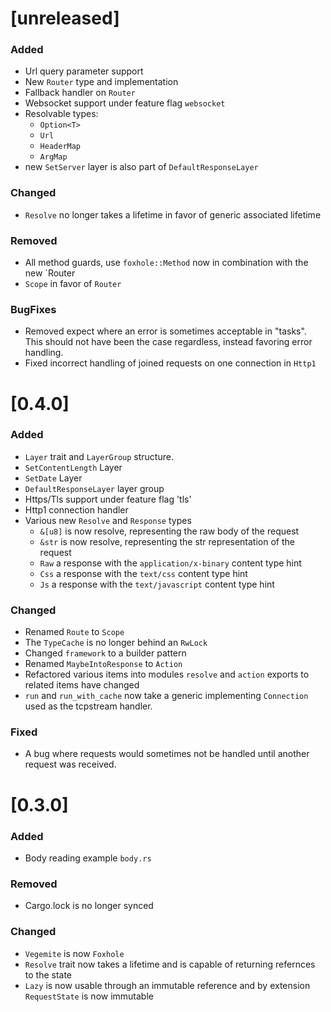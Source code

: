 # [unreleased]

### Added

- Url query parameter support
- New `Router` type and implementation
- Fallback handler on `Router`
- Websocket support under feature flag `websocket`
- Resolvable types:
  - `Option<T>`
  - `Url`
  - `HeaderMap`
  - `ArgMap`
- new `SetServer` layer is also part of `DefaultResponseLayer`

### Changed

- `Resolve` no longer takes a lifetime in favor of generic associated lifetime

### Removed

- All method guards, use `foxhole::Method` now in combination with the new `Router
- `Scope` in favor of `Router`

### BugFixes

- Removed expect where an error is sometimes acceptable in "tasks". This should not have been the case regardless, instead favoring error handling.
- Fixed incorrect handling of joined requests on one connection in `Http1`

# [0.4.0]

### Added

- `Layer` trait and `LayerGroup` structure.
- `SetContentLength` Layer
- `SetDate` Layer
- `DefaultResponseLayer` layer group
- Https/Tls support under feature flag 'tls'
- Http1 connection handler
- Various new `Resolve` and `Response` types
  - `&[u8]` is now resolve, representing the raw body of the request
  - `&str` is now resolve, representing the str representation of the request
  - `Raw` a response with the `application/x-binary` content type hint
  - `Css` a response with the `text/css` content type hint
  - `Js` a response with the `text/javascript` content type hint

### Changed

- Renamed `Route` to `Scope`
- The `TypeCache` is no longer behind an `RwLock`
- Changed `framework` to a builder pattern
- Renamed `MaybeIntoResponse` to `Action`
- Refactored various items into modules `resolve` and `action` exports to related items have changed
- `run` and `run_with_cache` now take a generic implementing `Connection` used as the tcpstream handler.

### Fixed

- A bug where requests would sometimes not be handled until another request was received.

# [0.3.0]

### Added

- Body reading example `body.rs`

### Removed

- Cargo.lock is no longer synced

### Changed

- `Vegemite` is now `Foxhole`
- `Resolve` trait now takes a lifetime and is capable of returning refernces
  to the state
- `Lazy` is now usable through an immutable reference and by extension
  `RequestState` is now immutable
